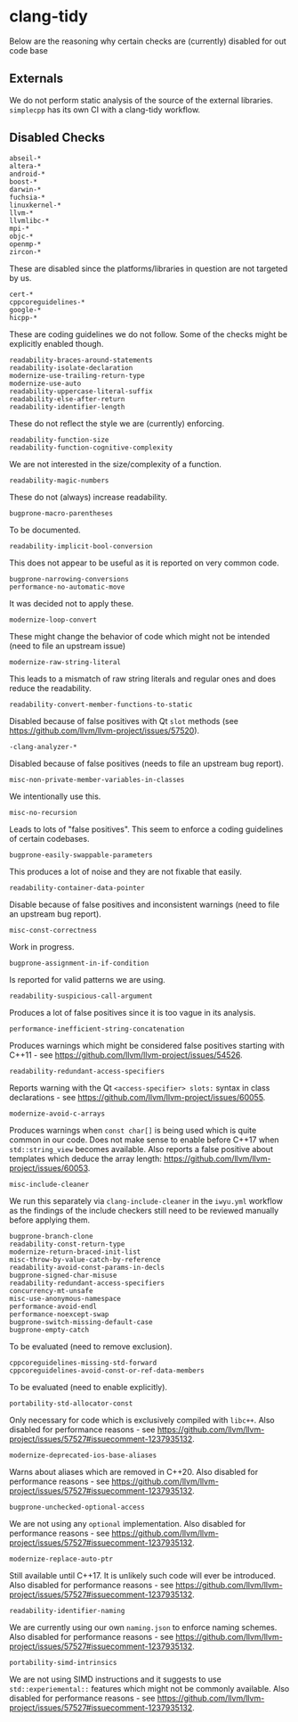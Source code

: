 # clang-tidy

Below are the reasoning why certain checks are (currently) disabled for out code base

## Externals

We do not perform static analysis of the source of the external libraries. `simplecpp` has its own CI with a clang-tidy workflow.

## Disabled Checks

`abseil-*`<br/>
`altera-*`<br/>
`android-*`<br/>
`boost-*`<br/>
`darwin-*`<br/>
`fuchsia-*`<br/>
`linuxkernel-*`<br/>
`llvm-*`<br/>
`llvmlibc-*`<br/>
`mpi-*`<br/>
`objc-*`<br/>
`openmp-*`<br/>
`zircon-*`<br/>

These are disabled since the platforms/libraries in question are not targeted by us.

`cert-*`<br/>
`cppcoreguidelines-*`<br/>
`google-*`<br/>
`hicpp-*`<br/>

These are coding guidelines we do not follow. Some of the checks might be explicitly enabled though.

`readability-braces-around-statements`<br/>
`readability-isolate-declaration`<br/>
`modernize-use-trailing-return-type`<br/>
`modernize-use-auto`<br/>
`readability-uppercase-literal-suffix`<br/>
`readability-else-after-return`<br/>
`readability-identifier-length`<br/>

These do not reflect the style we are (currently) enforcing.

`readability-function-size`<br/>
`readability-function-cognitive-complexity`<br/>

We are not interested in the size/complexity of a function.

`readability-magic-numbers`<br/>

These do not (always) increase readability.

`bugprone-macro-parentheses`<br/>

To be documented.

`readability-implicit-bool-conversion`<br/>

This does not appear to be useful as it is reported on very common code.

`bugprone-narrowing-conversions`<br/>
`performance-no-automatic-move`<br/>

It was decided not to apply these.

`modernize-loop-convert`<br/>

These might change the behavior of code which might not be intended (need to file an upstream issue)

`modernize-raw-string-literal`<br/>

This leads to a mismatch of raw string literals and regular ones and does reduce the readability.

`readability-convert-member-functions-to-static`<br/>

Disabled because of false positives with Qt `slot` methods (see https://github.com/llvm/llvm-project/issues/57520).

`-clang-analyzer-*`<br/>

Disabled because of false positives (needs to file an upstream bug report).

`misc-non-private-member-variables-in-classes`<br/>

We intentionally use this.

`misc-no-recursion`<br/>

Leads to lots of "false positives". This seem to enforce a coding guidelines of certain codebases.


`bugprone-easily-swappable-parameters`<br/>

This produces a lot of noise and they are not fixable that easily.

`readability-container-data-pointer`<br/>

Disable because of false positives and inconsistent warnings (need to file an upstream bug report).

`misc-const-correctness`<br/>

Work in progress.

`bugprone-assignment-in-if-condition`<br/>

Is reported for valid patterns we are using.

`readability-suspicious-call-argument`<br/>

Produces a lot of false positives since it is too vague in its analysis.

`performance-inefficient-string-concatenation`<br/>

Produces warnings which might be considered false positives starting with C++11 - see https://github.com/llvm/llvm-project/issues/54526.

`readability-redundant-access-specifiers`<br/>

Reports warning with the Qt `<access-specifier> slots:` syntax in class declarations - see https://github.com/llvm/llvm-project/issues/60055.

`modernize-avoid-c-arrays`<br/>

Produces warnings when `const char[]` is being used which is quite common in our code. Does not make sense to enable before C++17 when `std::string_view` becomes available.
Also reports a false positive about templates which deduce the array length: https://github.com/llvm/llvm-project/issues/60053.

`misc-include-cleaner`<br/>

We run this separately via `clang-include-cleaner` in the `iwyu.yml` workflow as the findings of the include checkers still need to be reviewed manually before applying them. 

`bugprone-branch-clone`<br/>
`readability-const-return-type`<br/>
`modernize-return-braced-init-list`<br/>
`misc-throw-by-value-catch-by-reference`<br/>
`readability-avoid-const-params-in-decls`<br/>
`bugprone-signed-char-misuse`<br/>
`readability-redundant-access-specifiers`<br/>
`concurrency-mt-unsafe`<br/>
`misc-use-anonymous-namespace`<br/>
`performance-avoid-endl`<br/>
`performance-noexcept-swap`<br/>
`bugprone-switch-missing-default-case`<br/>
`bugprone-empty-catch`<br/>

To be evaluated (need to remove exclusion).

`cppcoreguidelines-missing-std-forward`<br/>
`cppcoreguidelines-avoid-const-or-ref-data-members`<br/>

To be evaluated (need to enable explicitly).

`portability-std-allocator-const`<br/>

Only necessary for code which is exclusively compiled with `libc++`. Also disabled for performance reasons - see https://github.com/llvm/llvm-project/issues/57527#issuecomment-1237935132.

`modernize-deprecated-ios-base-aliases`<br/>

Warns about aliases which are removed in C++20. Also disabled for performance reasons - see https://github.com/llvm/llvm-project/issues/57527#issuecomment-1237935132.

`bugprone-unchecked-optional-access`<br/>

We are not using any `optional` implementation. Also disabled for performance reasons - see https://github.com/llvm/llvm-project/issues/57527#issuecomment-1237935132.

`modernize-replace-auto-ptr`<br/>

Still available until C++17. It is unlikely such code will ever be introduced. Also disabled for performance reasons - see https://github.com/llvm/llvm-project/issues/57527#issuecomment-1237935132.

`readability-identifier-naming`<br/>

We are currently using our own `naming.json` to enforce naming schemes. Also disabled for performance reasons - see https://github.com/llvm/llvm-project/issues/57527#issuecomment-1237935132.

`portability-simd-intrinsics`<br/>

We are not using SIMD instructions and it suggests to use `std::experiemental::` features which might not be commonly available. Also disabled for performance reasons - see https://github.com/llvm/llvm-project/issues/57527#issuecomment-1237935132.
